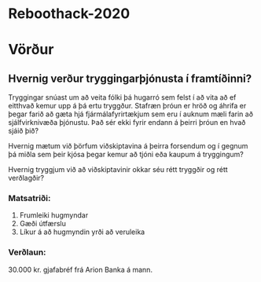 # Reboothack-2020

# Vörður
## Hvernig verður tryggingarþjónusta í framtíðinni?
Tryggingar snúast um að veita fólki þá hugarró sem felst í að vita að ef eitthvað kemur upp á þá ertu tryggður. Stafræn þróun er hröð og áhrifa er þegar farið að gæta hjá fjármálafyrirtækjum sem eru í auknum mæli farin að sjálfvirknivæða þjónustu. Það sér ekki fyrir endann á þeirri þróun en hvað sjáið þið?

Hvernig mætum við þörfum viðskiptavina á þeirra forsendum og í gegnum þá miðla sem þeir kjósa þegar kemur að tjóni eða kaupum á tryggingum?

Hvernig tryggjum við að viðskiptavinir okkar séu rétt tryggðir og rétt verðlagðir?

### Matsatriði:
1. Frumleiki hugmyndar
2. Gæði útfærslu
3. Líkur á að hugmyndin yrði að veruleika

### Verðlaun:
30.000 kr. gjafabréf frá Arion Banka á mann.
